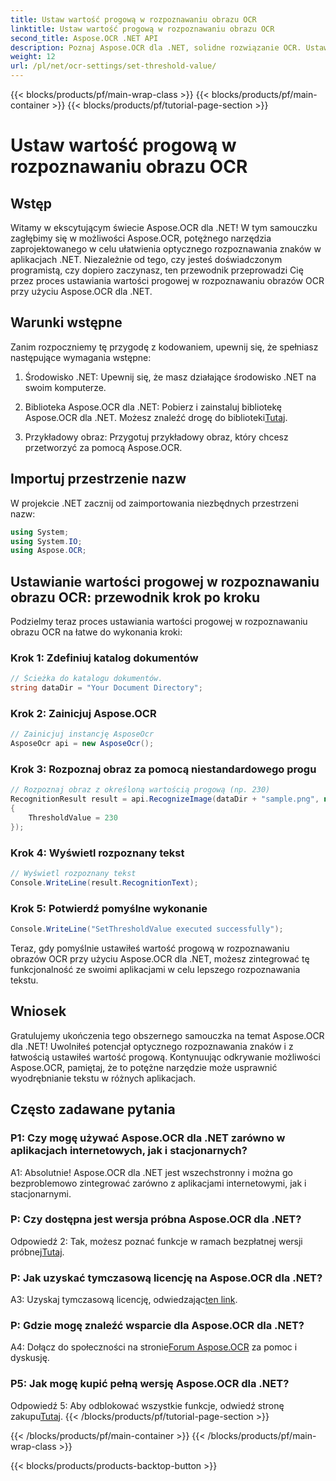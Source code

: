 ```yaml
---
title: Ustaw wartość progową w rozpoznawaniu obrazu OCR
linktitle: Ustaw wartość progową w rozpoznawaniu obrazu OCR
second_title: Aspose.OCR .NET API
description: Poznaj Aspose.OCR dla .NET, solidne rozwiązanie OCR. Ustawiaj niestandardowe wartości progowe bez wysiłku. Ulepsz rozpoznawanie tekstu w swoich aplikacjach.
weight: 12
url: /pl/net/ocr-settings/set-threshold-value/
---
```


{{< blocks/products/pf/main-wrap-class >}}
{{< blocks/products/pf/main-container >}}
{{< blocks/products/pf/tutorial-page-section >}}

# Ustaw wartość progową w rozpoznawaniu obrazu OCR

## Wstęp

Witamy w ekscytującym świecie Aspose.OCR dla .NET! W tym samouczku zagłębimy się w możliwości Aspose.OCR, potężnego narzędzia zaprojektowanego w celu ułatwienia optycznego rozpoznawania znaków w aplikacjach .NET. Niezależnie od tego, czy jesteś doświadczonym programistą, czy dopiero zaczynasz, ten przewodnik przeprowadzi Cię przez proces ustawiania wartości progowej w rozpoznawaniu obrazów OCR przy użyciu Aspose.OCR dla .NET.

## Warunki wstępne

Zanim rozpoczniemy tę przygodę z kodowaniem, upewnij się, że spełniasz następujące wymagania wstępne:

1. Środowisko .NET: Upewnij się, że masz działające środowisko .NET na swoim komputerze.

2.  Biblioteka Aspose.OCR dla .NET: Pobierz i zainstaluj bibliotekę Aspose.OCR dla .NET. Możesz znaleźć drogę do biblioteki[Tutaj](https://releases.aspose.com/ocr/net/).

3. Przykładowy obraz: Przygotuj przykładowy obraz, który chcesz przetworzyć za pomocą Aspose.OCR.

## Importuj przestrzenie nazw

W projekcie .NET zacznij od zaimportowania niezbędnych przestrzeni nazw:

```csharp
using System;
using System.IO;
using Aspose.OCR;
```

## Ustawianie wartości progowej w rozpoznawaniu obrazu OCR: przewodnik krok po kroku

Podzielmy teraz proces ustawiania wartości progowej w rozpoznawaniu obrazu OCR na łatwe do wykonania kroki:

### Krok 1: Zdefiniuj katalog dokumentów

```csharp
// Ścieżka do katalogu dokumentów.
string dataDir = "Your Document Directory";
```

### Krok 2: Zainicjuj Aspose.OCR

```csharp
// Zainicjuj instancję AsposeOcr
AsposeOcr api = new AsposeOcr();
```

### Krok 3: Rozpoznaj obraz za pomocą niestandardowego progu

```csharp
// Rozpoznaj obraz z określoną wartością progową (np. 230)
RecognitionResult result = api.RecognizeImage(dataDir + "sample.png", new RecognitionSettings
{
    ThresholdValue = 230
});
```

### Krok 4: Wyświetl rozpoznany tekst

```csharp
// Wyświetl rozpoznany tekst
Console.WriteLine(result.RecognitionText);
```

### Krok 5: Potwierdź pomyślne wykonanie

```csharp
Console.WriteLine("SetThresholdValue executed successfully");
```

Teraz, gdy pomyślnie ustawiłeś wartość progową w rozpoznawaniu obrazów OCR przy użyciu Aspose.OCR dla .NET, możesz zintegrować tę funkcjonalność ze swoimi aplikacjami w celu lepszego rozpoznawania tekstu.

## Wniosek

Gratulujemy ukończenia tego obszernego samouczka na temat Aspose.OCR dla .NET! Uwolniłeś potencjał optycznego rozpoznawania znaków i z łatwością ustawiłeś wartość progową. Kontynuując odkrywanie możliwości Aspose.OCR, pamiętaj, że to potężne narzędzie może usprawnić wyodrębnianie tekstu w różnych aplikacjach.

## Często zadawane pytania

### P1: Czy mogę używać Aspose.OCR dla .NET zarówno w aplikacjach internetowych, jak i stacjonarnych?

A1: Absolutnie! Aspose.OCR dla .NET jest wszechstronny i można go bezproblemowo zintegrować zarówno z aplikacjami internetowymi, jak i stacjonarnymi.

### P: Czy dostępna jest wersja próbna Aspose.OCR dla .NET?

 Odpowiedź 2: Tak, możesz poznać funkcje w ramach bezpłatnej wersji próbnej[Tutaj](https://releases.aspose.com/).

### P: Jak uzyskać tymczasową licencję na Aspose.OCR dla .NET?

 A3: Uzyskaj tymczasową licencję, odwiedzając[ten link](https://purchase.aspose.com/temporary-license/).

### P: Gdzie mogę znaleźć wsparcie dla Aspose.OCR dla .NET?

 A4: Dołącz do społeczności na stronie[Forum Aspose.OCR](https://forum.aspose.com/c/ocr/16) za pomoc i dyskusję.

### P5: Jak mogę kupić pełną wersję Aspose.OCR dla .NET?

 Odpowiedź 5: Aby odblokować wszystkie funkcje, odwiedź stronę zakupu[Tutaj](https://purchase.aspose.com/buy).
{{< /blocks/products/pf/tutorial-page-section >}}

{{< /blocks/products/pf/main-container >}}
{{< /blocks/products/pf/main-wrap-class >}}

{{< blocks/products/products-backtop-button >}}
